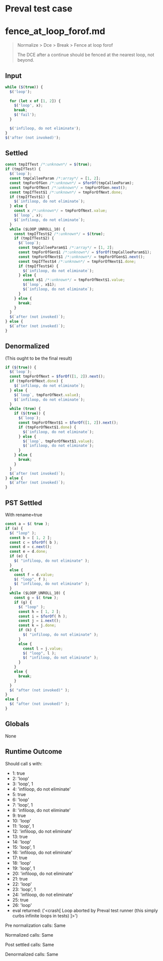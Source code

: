 # Preval test case

# fence_at_loop_forof.md

> Normalize > Dce > Break > Fence at loop forof
>
> The DCE after a continue should be fenced at the nearest loop, not beyond.

## Input

`````js filename=intro
while ($(true)) {
  $('loop');
  
  for (let x of [1, 2]) {
    $('loop', x);
    break;
    $('fail');
  }

  $('infiloop, do not eliminate');
}
$('after (not invoked)');
`````


## Settled


`````js filename=intro
const tmpIfTest /*:unknown*/ = $(true);
if (tmpIfTest) {
  $(`loop`);
  const tmpCalleeParam /*:array*/ = [1, 2];
  const tmpForOfGen /*:unknown*/ = $forOf(tmpCalleeParam);
  const tmpForOfNext /*:unknown*/ = tmpForOfGen.next();
  const tmpIfTest$1 /*:unknown*/ = tmpForOfNext.done;
  if (tmpIfTest$1) {
    $(`infiloop, do not eliminate`);
  } else {
    const x /*:unknown*/ = tmpForOfNext.value;
    $(`loop`, x);
    $(`infiloop, do not eliminate`);
  }
  while ($LOOP_UNROLL_10) {
    const tmpIfTest$2 /*:unknown*/ = $(true);
    if (tmpIfTest$2) {
      $(`loop`);
      const tmpCalleeParam$1 /*:array*/ = [1, 2];
      const tmpForOfGen$1 /*:unknown*/ = $forOf(tmpCalleeParam$1);
      const tmpForOfNext$1 /*:unknown*/ = tmpForOfGen$1.next();
      const tmpIfTest$4 /*:unknown*/ = tmpForOfNext$1.done;
      if (tmpIfTest$4) {
        $(`infiloop, do not eliminate`);
      } else {
        const x$1 /*:unknown*/ = tmpForOfNext$1.value;
        $(`loop`, x$1);
        $(`infiloop, do not eliminate`);
      }
    } else {
      break;
    }
  }
  $(`after (not invoked)`);
} else {
  $(`after (not invoked)`);
}
`````


## Denormalized
(This ought to be the final result)

`````js filename=intro
if ($(true)) {
  $(`loop`);
  const tmpForOfNext = $forOf([1, 2]).next();
  if (tmpForOfNext.done) {
    $(`infiloop, do not eliminate`);
  } else {
    $(`loop`, tmpForOfNext.value);
    $(`infiloop, do not eliminate`);
  }
  while (true) {
    if ($(true)) {
      $(`loop`);
      const tmpForOfNext$1 = $forOf([1, 2]).next();
      if (tmpForOfNext$1.done) {
        $(`infiloop, do not eliminate`);
      } else {
        $(`loop`, tmpForOfNext$1.value);
        $(`infiloop, do not eliminate`);
      }
    } else {
      break;
    }
  }
  $(`after (not invoked)`);
} else {
  $(`after (not invoked)`);
}
`````


## PST Settled
With rename=true

`````js filename=intro
const a = $( true );
if (a) {
  $( "loop" );
  const b = [ 1, 2 ];
  const c = $forOf( b );
  const d = c.next();
  const e = d.done;
  if (e) {
    $( "infiloop, do not eliminate" );
  }
  else {
    const f = d.value;
    $( "loop", f );
    $( "infiloop, do not eliminate" );
  }
  while ($LOOP_UNROLL_10) {
    const g = $( true );
    if (g) {
      $( "loop" );
      const h = [ 1, 2 ];
      const i = $forOf( h );
      const j = i.next();
      const k = j.done;
      if (k) {
        $( "infiloop, do not eliminate" );
      }
      else {
        const l = j.value;
        $( "loop", l );
        $( "infiloop, do not eliminate" );
      }
    }
    else {
      break;
    }
  }
  $( "after (not invoked)" );
}
else {
  $( "after (not invoked)" );
}
`````


## Globals


None


## Runtime Outcome


Should call `$` with:
 - 1: true
 - 2: 'loop'
 - 3: 'loop', 1
 - 4: 'infiloop, do not eliminate'
 - 5: true
 - 6: 'loop'
 - 7: 'loop', 1
 - 8: 'infiloop, do not eliminate'
 - 9: true
 - 10: 'loop'
 - 11: 'loop', 1
 - 12: 'infiloop, do not eliminate'
 - 13: true
 - 14: 'loop'
 - 15: 'loop', 1
 - 16: 'infiloop, do not eliminate'
 - 17: true
 - 18: 'loop'
 - 19: 'loop', 1
 - 20: 'infiloop, do not eliminate'
 - 21: true
 - 22: 'loop'
 - 23: 'loop', 1
 - 24: 'infiloop, do not eliminate'
 - 25: true
 - 26: 'loop'
 - eval returned: ('<crash[ Loop aborted by Preval test runner (this simply curbs infinite loops in tests) ]>')

Pre normalization calls: Same

Normalized calls: Same

Post settled calls: Same

Denormalized calls: Same
